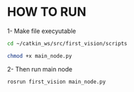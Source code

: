 # HOW TO RUN
1- Make file execyutable
```bash
cd ~/catkin_ws/src/first_vision/scripts
```
```bash
chmod +x main_node.py
```
2- Then run main node
```bash
rosrun first_vision main_node.py
```